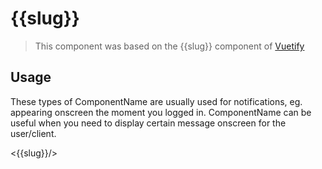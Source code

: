 # {{slug}}

>This component was based on the {{slug}} component of [Vuetify](https://vuetifyjs.com/en/components/{{slug}}/ "Vuetify's {{slug}} component")

## Usage

These types of ComponentName are usually used for notifications, eg. appearing onscreen the moment you logged in. ComponentName can be useful when you need to display certain message onscreen for the user/client.

<!-- Component template need to be here -->
<{{slug}}/>





